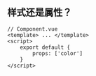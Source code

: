 ## 样式还是属性？

```
// Component.vue
<template> ... </template>
<script>
	export default {
		props: ['color']
	}
</script>
```